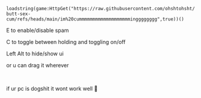 ```loadstring(game:HttpGet("https://raw.githubusercontent.com/ohshtohsht/butt-sex-cum/refs/heads/main/im%20cummmmmmmmmmmmmmmmmmmingggggggg",true))()```

E to enable/disable spam

C to toggle between holding and toggling on/off

Left Alt to hide/show ui

or u can drag it wherever

‎ ‎

if ur pc is dogshit it wont work well 💩
